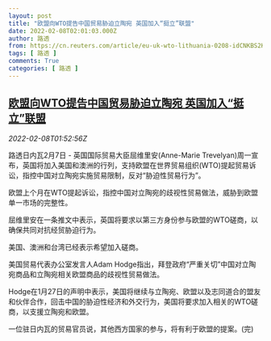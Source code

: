 ```yaml
---
layout: post
title: "欧盟向WTO提告中国贸易胁迫立陶宛 英国加入“挺立”联盟"
date: 2022-02-08T02:01:03.000Z
author: 路透
from: https://cn.reuters.com/article/eu-uk-wto-lithuania-0208-idCNKBS2KD04G
tags: [ 路透 ]
comments: True
categories: [ 路透 ]
---
```

<!--1644285663000-->
[欧盟向WTO提告中国贸易胁迫立陶宛 英国加入“挺立”联盟](https://cn.reuters.com/article/eu-uk-wto-lithuania-0208-idCNKBS2KD04G)
------

<div>
<div><i>2022-02-08T01:52:56Z</i></div><p>路透日内瓦2月7日 - 英国国际贸易大臣屈维里安(Anne-Marie Trevelyan)周一宣布，英国将加入美国和澳洲的行列，支持欧盟在世界贸易组织(WTO)提起贸易诉讼，指控中国对立陶宛实施贸易限制，反对“胁迫性贸易行为”。</p><p>欧盟上个月在WTO提起诉讼，指控中国对立陶宛的歧视性贸易做法，威胁到欧盟单一市场的完整性。</p><p>屈维里安在一条推文中表示，英国将要求以第三方身份参与欧盟的WTO磋商，以确保共同对抗经贸胁迫行为。</p><p>美国、澳洲和台湾已经表示希望加入磋商。</p><p>美国贸易代表办公室发言人Adam Hodge指出，拜登政府“严重关切”中国对立陶宛商品和立陶宛相关欧盟商品的歧视性贸易做法。</p><p>Hodge在1月27日的声明中表示，美国将继续与立陶宛、欧盟以及志同道合的盟友和伙伴合作，回击中国的胁迫性经济和外交行为，美国将要求加入相关的WTO磋商，以支援立陶宛和欧盟。</p><p>一位驻日内瓦的贸易官员说，其他西方国家的参与，将有利于欧盟的提案。(完)</p>
</div>
